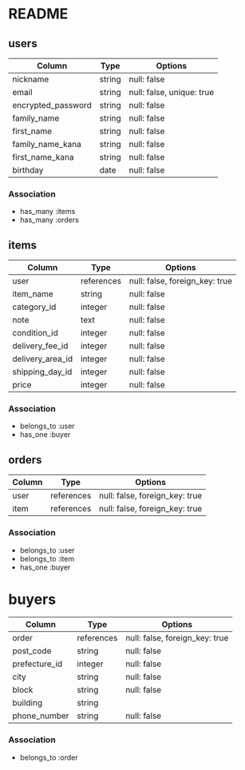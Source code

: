 # README

## users
| Column | Type       | Options                        |
| ------ | ---------- | ------------------------------ |
| nickname           | string | null: false |
| email              | string | null: false, unique: true |
| encrypted_password | string | null: false |
| family_name        | string | null: false |
| first_name         | string | null: false |
| family_name_kana   | string | null: false |
| first_name_kana    | string | null: false |
| birthday           | date   | null: false |

### Association
- has_many :items
- has_many :orders


## items
| Column | Type       | Options                        |
| ------ | ---------- | ------------------------------ |
| user             | references | null: false, foreign_key: true |
| item_name        | string  | null: false |
| category_id      | integer | null: false |
| note             | text    | null: false |
| condition_id     | integer | null: false |
| delivery_fee_id  | integer | null: false |
| delivery_area_id | integer | null: false |
| shipping_day_id  | integer | null: false |
| price            | integer | null: false |

### Association
- belongs_to :user
- has_one :buyer


## orders
| Column | Type       | Options                        |
| ------ | ---------- | ------------------------------ |
| user     | references | null: false, foreign_key: true |
| item     | references | null: false, foreign_key: true|

### Association
- belongs_to :user
- belongs_to :item
- has_one :buyer


# buyers
| Column | Type       | Options                        |
| ------ | ---------- | ------------------------------ |
| order         | references | null: false, foreign_key: true 
| post_code     | string  | null: false |
| prefecture_id | integer | null: false |
| city          | string  | null: false |
| block         | string  | null: false |
| building      | string  |  |
| phone_number  | string  | null: false |

### Association
- belongs_to :order


